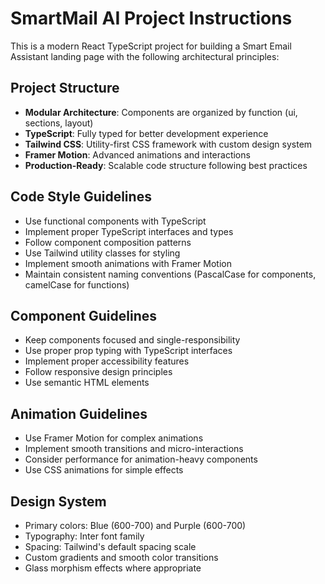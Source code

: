 <!-- Use this file to provide workspace-specific custom instructions to Copilot. For more details, visit https://code.visualstudio.com/docs/copilot/copilot-customization#_use-a-githubcopilotinstructionsmd-file -->

# SmartMail AI Project Instructions

This is a modern React TypeScript project for building a Smart Email Assistant landing page with the following architectural principles:

## Project Structure

- **Modular Architecture**: Components are organized by function (ui, sections, layout)
- **TypeScript**: Fully typed for better development experience
- **Tailwind CSS**: Utility-first CSS framework with custom design system
- **Framer Motion**: Advanced animations and interactions
- **Production-Ready**: Scalable code structure following best practices

## Code Style Guidelines

- Use functional components with TypeScript
- Implement proper TypeScript interfaces and types
- Follow component composition patterns
- Use Tailwind utility classes for styling
- Implement smooth animations with Framer Motion
- Maintain consistent naming conventions (PascalCase for components, camelCase for functions)

## Component Guidelines

- Keep components focused and single-responsibility
- Use proper prop typing with TypeScript interfaces
- Implement proper accessibility features
- Follow responsive design principles
- Use semantic HTML elements

## Animation Guidelines

- Use Framer Motion for complex animations
- Implement smooth transitions and micro-interactions
- Consider performance for animation-heavy components
- Use CSS animations for simple effects

## Design System

- Primary colors: Blue (600-700) and Purple (600-700)
- Typography: Inter font family
- Spacing: Tailwind's default spacing scale
- Custom gradients and smooth color transitions
- Glass morphism effects where appropriate
